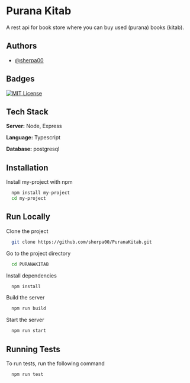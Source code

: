 # Purana Kitab

A rest api for book store where you can buy used (purana) books (kitab).

## Authors

- [@sherpa00](https://www.github.com/sherpa00)

## Badges

[![MIT License](https://img.shields.io/badge/License-MIT-green.svg)](https://choosealicense.com/licenses/mit/)

## Tech Stack

**Server:** Node, Express

**Language:** Typescript

**Database:** postgresql

## Installation

Install my-project with npm

```bash
  npm install my-project
  cd my-project
```

## Run Locally

Clone the project

```bash
  git clone https://github.com/sherpa00/PuranaKitab.git
```

Go to the project directory

```bash
  cd PURANAKITAB
```

Install dependencies

```bash
  npm install
```

Build the server

```bash
  npm run build
```

Start the server

```bash
  npm run start
```

## Running Tests

To run tests, run the following command

```bash
  npm run test
```
